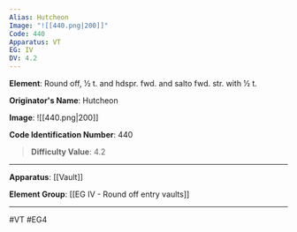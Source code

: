 ```yaml
---
Alias: Hutcheon
Image: "![[440.png|200]]"
Code: 440
Apparatus: VT
EG: IV
DV: 4.2
---
```

**Element**: Round off, 1⁄2 t. and hdspr. fwd. and salto fwd. str. with 1⁄2 t.

**Originator's Name**: Hutcheon

**Image**:
![[440.png|200]]

**Code Identification Number**: 440

>**Difficulty Value**: 4.2

___
**Apparatus**: [[Vault]]

**Element Group**: [[EG IV - Round off entry vaults]]
___
#VT #EG4
